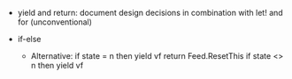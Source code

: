 
* yield and return: document design decisions in combination with let! and for (unconventional)

* if-else
    * Alternative:
        if state = n then
            yield vf
            return Feed.ResetThis
        if state <> n then
            yield vf

